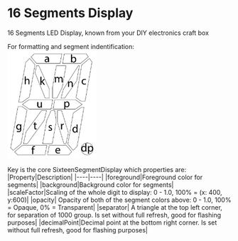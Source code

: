 # 16 Segments Display

16 Segments LED Display, known from your DIY electronics craft box</br>

For formatting and segment indentification:<br/>
<img src="./assets/images/Segment-Labels.png" alt="16SegmentsDisplay" width="200"/>

Key is the core SixteenSegmentDisplay which properties are:<br/>
|Property|Description|
|----|----|
|foreground|Foreground color for segments|
|background|Background color for segments|
|scaleFactor|Scaling of the whole digit to display: 0 - 1.0, 100% = (x: 400, y:600)|
|opacity| Opacity of both of the segment colors above: 0 - 1.0, 100% = Opaque, 0% = Transparent|
|separator| A triangle at the top left corner, for separation of 1000 group. Is set without full refresh, good for flashing purposes|
|decimalPoint|Decimal point at the bottom right corner. Is set without full refresh, good for flashing purposes|
